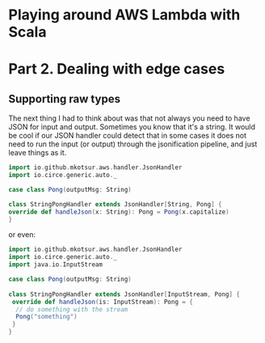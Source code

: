 # Playing around AWS Lambda with Scala

# Part 2. Dealing with edge cases

## Supporting raw types

The next thing I had to think about was that not always you need to have JSON for input and output. Sometimes you know that it's a string. It would be cool if our JSON handler could detect that in some cases it does not need to run the input (or output) through the jsonification pipeline, and just leave things as it.
 
 ```scala
 import io.github.mkotsur.aws.handler.JsonHandler
 import io.circe.generic.auto._

case class Pong(outputMsg: String)
 
class StringPongHandler extends JsonHandler[String, Pong] {
 override def handleJson(x: String): Pong = Pong(x.capitalize)
}
 ```
 
or even:
 
```scala
import io.github.mkotsur.aws.handler.JsonHandler
import io.circe.generic.auto._
import java.io.InputStream

case class Pong(outputMsg: String)
 
class StringPongHandler extends JsonHandler[InputStream, Pong] {
 override def handleJson(is: InputStream): Pong = {
  // do something with the stream
  Pong("something")
 }
}
 ``` 
 
 
